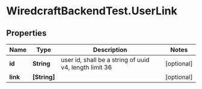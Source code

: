 # WiredcraftBackendTest.UserLink

## Properties
Name | Type | Description | Notes
------------ | ------------- | ------------- | -------------
**id** | **String** | user id, shall be a string of uuid v4, length limit 36 | [optional] 
**link** | **[String]** |  | [optional] 


